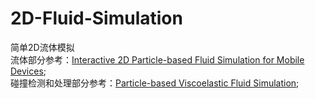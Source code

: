 # 2D-Fluid-Simulation

简单2D流体模拟
<br />
流体部分参考：[Interactive 2D Particle-based Fluid Simulation for Mobile Devices](http://www.diva-portal.org/smash/get/diva2:676516/FULLTEXT01.pdf);
<br />
碰撞检测和处理部分参考：[Particle-based Viscoelastic Fluid Simulation](http://www.ligum.umontreal.ca/Clavet-2005-PVFS/pvfs.pdf);